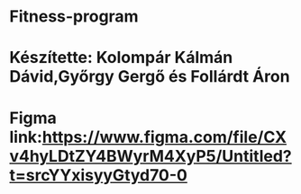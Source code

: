 # Fitness-program
#  Készítette: Kolompár Kálmán Dávid,Győrgy Gergő és Follárdt Áron
# Figma link:https://www.figma.com/file/CXv4hyLDtZY4BWyrM4XyP5/Untitled?t=srcYYxisyyGtyd70-0
